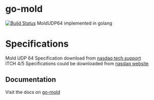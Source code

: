 
# go-mold
[![Build Status](https://travis-ci.org/kjx98/go-mold.svg?branch=master)](
https://travis-ci.org/kjx98/go-mold)
MoldUDP64 implemented in golang

# Specifications
Mold UDP 64 Specification download from [nasdaq tech support](http://www.nasdaqtrader.com/content/technicalsupport/specifications/dataproducts/moldudp64.pdf)  
ITCH 4/5 Specifications could be downloaded from [nasdaq website](http://www.nasdaqtrader.com/Trader.aspx?id=DPSpecs)

## Documentation
Visit the docs on [go-mold](http://godoc.org/github.com/kjx98/go-mold)
